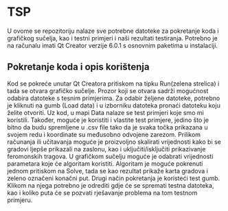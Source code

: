 # TSP

U ovome se repozitoriju nalaze sve potrebne datoteke za pokretanje koda i grafičkog sučelja, kao i testni primjeri i naši rezultati testiranja. 
Potrebno je na računalu imati Qt Creator verzije 6.0.1 s osnovnim paketima u instalaciji. 

## Pokretanje koda i opis korištenja

Kod se pokreće unutar Qt Creatora pritiskom na tipku Run(zelena strelica) i tada se otvara grafičko sučelje. Prozor koji se otvara sadrži mogućnost odabira datoteke s tesnim primjerima. 
Za odabir željene datoteke, potrebno je kliknuti na gumb (Load data) i u izborniku datoteka pronaći datoteku koju želite otvoriti. Uz kod, u mapi Data nalaze se test primjeri koje smo mi koristili.
Također, moguće je koristiti i vlastite test primjere, jedino što je bitno da budu spremljene u .csv file tako da je svaka točka prikazana u svojem redu i koordinate su međusobno odvojene zarezom. Prilikom računanja ili učitavanja moguće je proizvoljno skalirati vrijednosti kako bi se gradovi ljepše prikazali na zaslonu, kao i uključiti/isključiti prikazivanje feromonskih tragova.
U grafičkom sučelju moguće je odabrati vrijednosti parametara koje će algoritam koristiti. Algoritam je moguće pokrenuti jednom pritiskom na Solve, tada se kao rezultat prikaže karta gradova i zeleno označeni konačni put. Drugi način pokretanja je koristeći test gumb. Klikom na njega potrebno je odrediti gdje će se spremati testna datoteka, kao i koliko puta će se pozvati rješavanje problema na tom testnom primjeru. 
